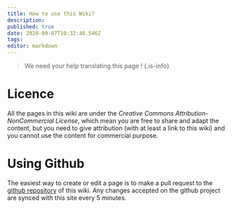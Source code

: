 ```yaml
---
title: How to use this Wiki?
description: 
published: true
date: 2020-09-07T10:32:48.546Z
tags: 
editor: markdown
---
```


> We need your help translating this page !
{.is-info}

# Licence
All the pages in this wiki are under the *Creative Commons Attribution-NonCommercial License*, which mean you are free to share and adapt the content, but you need to give attribution (with at least a link to this wiki) and you cannot use the content for commercial purpose.

# Using Github
The easiest way to create or edit a page is to make a pull request to the [github repository](https://github.com/LetsRoleRPG/wiki) of this wiki. Any changes accepted on the github project are synced with this site every 5 minutes.